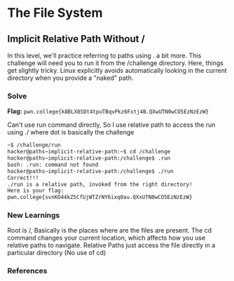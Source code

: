 # The File System

## Implicit Relative Path Without /
In this level, we'll practice referring to paths using . a bit more. This challenge will need you to run it from the /challenge directory. Here, things get slightly tricky.
Linux explicitly avoids automatically looking in the current directory when you provide a "naked" path. 

### Solve
**Flag:** `pwn.college{k8BLX8SDt4tpuTBqvPkz6Fxtj4B.QXwUTN0wCO5EzNzEzW}`

Can't use run command directly, So I use relative path to access the run using ./ where dot is basically the challenge 

```bash
~$ /challenge/run
hacker@paths~implicit-relative-path:~$ cd /challenge
hacker@paths~implicit-relative-path:/challenge$ .run
bash: .run: command not found
hacker@paths~implicit-relative-path:/challenge$ ./run
Correct!!!
./run is a relative path, invoked from the right directory!
Here is your flag:
pwn.college{svnKO44kZ5CfUjWTZrNY6ixq0au.QXxUTN0wCO5EzNzEzW}
```

### New Learnings
Root is /, Basically is the places where are the files are present. 
The cd command changes your current location, which affects how you use relative paths to navigate.
Relative Paths just access the file directly in a particular directory (No use of cd)
### References 

